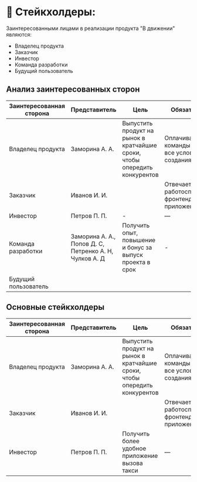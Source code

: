 # 👔 Стейкхолдеры:
Заинтересованными лицами в реализации продукта "В движении" являются:
- Владелец продукта
- Заказчик
- Инвестор
- Команда разработки
- Будущий пользователь

## Анализ заинтересованных сторон
  
| Заинтересованная сторона | Представитель | Цель | Обязательства | Влияние | Интерес |
|---|---|---|---|---|---|
| Владелец продукта | Заморина А. А. | Выпустить продукт на рынок в кратчайшие сроки, чтобы опередить конкурентов | Оплачивает работу команды и создает все условия для создания продукта | 10 | 10 |
| Заказчик | Иванов И. И. |  | Отвечает за работоспособность фронтенд-части приложения | 6 | 3 |
| Инвестор | Петров П. П. | - | —  | 1 | 2 |
| Команда разработки | Заморина А. А.,<br> Попов Д. С,<br> Петренко А. Н,<br> Чулков А. Д | Получить опыт, повышение и бонус за выпуск проекта в срок | -  | 3 | 9 |
| Будущий пользователь |  |  |  |  |  |

## Основные стейкхолдеры
| Заинтересованная сторона | Представитель | Цель | Обязательства | Влияние | Интерес |
|---|---|---|---|---|---|
| Владелец продукта | Заморина А. А. | Выпустить продукт на рынок в кратчайшие сроки, чтобы опередить конкурентов | Оплачивает работу команды и создает все условия для создания продукта | 10 | 10 |
| Заказчик | Иванов И. И. |  | Отвечает за работоспособность фронтенд-части приложения | 6 | 3 |
| Инвестор | Петров П. П. | Получить более удобное приложение вызова такси | —  | 1 | 2 |
